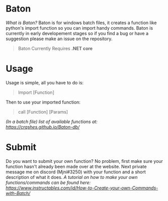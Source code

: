 # Baton

*What is Baton?*
Baton is for windows batch files, it creates a function like python's import
function so you can import handy commands. Baton is currently in early developement
stages so if you find a bug or have a suggestion please make an issue on the repository.

> Baton Currently Requires **.NET core**<br>

# Usage

Usage is simple, all you have to do is:
> Import [Function]

Then to use your imported function:

> call [Function] [Params]

*(In a batch file)*
*list of available functions at: https://crqshes.github.io/Baton-db/*

# Submit

Do you want to submit your own function? No problem, first make sure your function
hasn't already been made over at the website. Next private message me on discord (Mjni#3250)
with your function and a short description of what it does.
*A tutorial on how to make your own functions/commands can be found here:*
*https://www.instructables.com/id/How-to-Create-your-own-Commands-with-Batch/*
